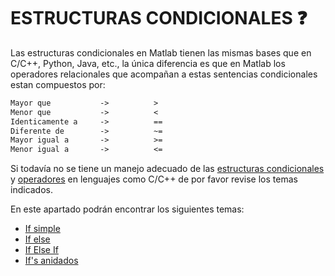 # ESTRUCTURAS CONDICIONALES :question:
Las estructuras condicionales en Matlab tienen las mismas bases que en C/C++, Python, Java, etc., la única diferencia es que en Matlab los operadores
relacionales que acompañan a estas sentencias condicionales estan compuestos por:
```txt
Mayor que           ->          >
Menor que           ->          <
Identicamente a     ->          ==
Diferente de        ->          ~=
Mayor igual a       ->          >=
Menor igual a       ->          <=
``` 
Si todavía no se tiene un manejo adecuado de las <a href="/C/01 - Fundamentos/06 - EstructurasCondicionales">estructuras condicionales</a> y <a href="/C/01 - Fundamentos/05 - Operadores.c">operadores</a> en lenguajes como C/C++ de por favor revise los temas indicados.

En este apartado podrán encontrar los siguientes temas:
<ul>
    <li><a href="./Codigos/10 - 01 - If.m">If simple</a></li>
    <li><a href="./Codigos/10 - 02 - If-Else.m">If else</a></li>
    <li><a href="./Codigos/10 - 03 - If-ElseIf.m">If Else If</a></li>
    <li><a href="./Codigos/10 - 04 - If'sAnidados.m">If's anidados</a></li>
</ul>
